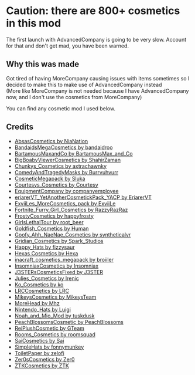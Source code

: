 # Caution: there are 800+ cosmetics in this mod

The first launch with AdvancedCompany is going to be very slow. Account for that and don't get mad, you have been warned.

## Why this was made

Got tired of having MoreCompany causing issues with items sometimes so I decided to make this to make use of AdvancedCompany instead\
(More like MoreCompany is not needed because I have AdvancedCompany now, and I don't use the cosmetics from MoreCompany)

You can find any cosmetic mod I used below.

## Credits

- [AbsasCosmetics by NiaNation](https://thunderstore.io/c/lethal-company/p/NiaNation/AbsasCosmetics/)
- [BandaidsMegaCosmetics by bandaidroo](https://thunderstore.io/c/lethal-company/p/bandaidroo/BandaidsMegaCosmetics/)
- [BartamousMaxandCo by BartamousMax_and_Co](https://thunderstore.io/c/lethal-company/p/BartamousMax_and_Co/BartamousMaxandCo/)
- [BigBoabyViewerCosmetics by ShahirZaman](https://thunderstore.io/c/lethal-company/p/ShahirZaman/BigBoabyViewerCosmetics/)
- [Chunkys_Cosmetics by axtrachawnky](https://thunderstore.io/c/lethal-company/p/axtrachawnky/Chunkys_Cosmetics/)
- [ComedyAndTragedyMasks by Burrvuhvurr](https://thunderstore.io/c/lethal-company/p/Burrvuhvurr/ComedyAndTragedyMasks/)
- [CosmeticMegapack by Sluka](https://thunderstore.io/c/lethal-company/p/Sluka/CosmeticMegapack/)
- [Courtesys_Cosmetics by Courtesy](https://thunderstore.io/c/lethal-company/p/Courtesy/Courtesys_Cosmetics/)
- [EquipmentCompany by companyemployee](https://thunderstore.io/c/lethal-company/p/companyemployee/EquipmentCompany/)
- [eriarerVT_YetAnotherCosmetickPack_YACP by EriarerVT](https://thunderstore.io/c/lethal-company/p/EriarerVT/eriarerVT_YetAnotherCosmetickPack_YACP/)
- [ExviiLes_MoreCosmetics_pack by ExviiLe](https://thunderstore.io/c/lethal-company/p/ExviiLe/ExviiLes_MoreCosmetics_pack/)
- [Fortnite_Furry_Girl_Cosmetics by RazzyRazRaz](https://thunderstore.io/c/lethal-company/p/RazzyRazRaz/Fortnite_Furry_Girl_Cosmetics/)
- [FrostyCosmetics by happyfrosty](https://thunderstore.io/c/lethal-company/p/happyfrosty/FrostyCosmetics/)
- [GirlsLethalTour by root_beer](https://thunderstore.io/c/lethal-company/p/root_beer/GirlsLethalTour/)
- [Goldfish_Cosmetics by Human](https://thunderstore.io/c/lethal-company/p/Human/Goldfish_Cosmetics/)
- [Goofy_Ahh_NaeNae_Cosmetics by syntheticalvr](https://thunderstore.io/c/lethal-company/p/syntheticalvr/Goofy_Ahh_NaeNae_Cosmetics/)
- [Gridian_Cosmetics by Spark_Studios](https://thunderstore.io/c/lethal-company/p/Spark_Studios/Gridian_Cosmetics/)
- [Happy_Hats by fizzysaur](https://thunderstore.io/c/lethal-company/p/fizzysaur/Happy_Hats/)
- [Hexas Cosmetics by Hexa](https://thunderstore.io/c/lethal-company/p/Hexa/Hexas_Cosmetics/)
- [inacraft_cosmetics_megapack by broiiler](https://thunderstore.io/c/lethal-company/p/broiiler/inacraft_cosmetics_megapack/)
- [InsomniaxCosmetics by Insomniax](https://thunderstore.io/c/lethal-company/p/Insomniax/InsomniaxCosmetics/)
- [J3STERsCosmeticsFixed by J3STER](https://thunderstore.io/c/lethal-company/p/J3STER/J3STERsCosmeticsFixed/)
- [Julies_Cosmetics by Irenic](https://thunderstore.io/c/lethal-company/p/Irenic/Julies_Cosmetics/)
- [Ko_Cosmetics by ko](https://thunderstore.io/c/lethal-company/p/ko/Ko_Cosmetics/)
- [LRCCosmetics by LRC](https://thunderstore.io/c/lethal-company/p/LRC/LRCCosmetics/)
- [MikeysCosmetics by MikeysTeam](https://thunderstore.io/c/lethal-company/p/MikeysTeam/MikeysCosmetics/)
- [MoreHead by Mhz](https://thunderstore.io/c/lethal-company/p/Mhz/MoreHead/)
- [Nintendo_Hats by Luigi](https://thunderstore.io/c/lethal-company/p/Luigi/Nintendo_Hats/)
- [Noah_and_Mio_Mod by tuskdusk](https://thunderstore.io/c/lethal-company/p/tuskdusk/Noah_and_Mio_Mod/)
- [PeachBlossomsCosmetic by PeachBlossoms](https://thunderstore.io/c/lethal-company/p/PeachBlossoms/PeachBlossomsCosmetic/)
- [ReiPlushCosmetic by GTeam](https://thunderstore.io/c/lethal-company/p/GTeam/ReiPlushCosmetic/)
- [Rooms_Cosmetics by roomsquad](https://thunderstore.io/c/lethal-company/p/roomsquad/Rooms_Cosmetics/)
- [SaiCosmetics by Sai](https://thunderstore.io/c/lethal-company/p/Sai/SaiCosmetics/)
- [SimpleHats by fonnymunkey](https://thunderstore.io/c/lethal-company/p/fonnymunkey/SimpleHats/)
- [ToiletPaper by zelofi](https://thunderstore.io/c/lethal-company/p/zelofi/ToiletPaper/)
- [Zer0sCosmetics by Zer0](https://thunderstore.io/c/lethal-company/p/Zer0/Zer0sCosmetics/)
- [ZTKCosmetics by ZTK](https://thunderstore.io/c/lethal-company/p/ZTK/ZTKCosmetics/)
